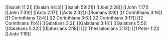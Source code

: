 [[Isaiah 11:2]]
[[Isaiah 44:3]]
[[Isaiah 59:21]]
[[Joel 2:28]]
[[John 1:17]]
[[John 7:39]]
[[Acts 2:17]]
[[Acts 2:32]]
[[Romans 8:9]]
[[1 Corinthians 3:16]]
[[1 Corinthians 12:4]]
[[2 Corinthians 3:6]]
[[2 Corinthians 3:17]]
[[2 Corinthians 11:4]]
[[Galatians 3:2]]
[[Galatians 3:14]]
[[Galatians 5:5]]
[[Galatians 5:22]]
[[Ephesians 2:18]]
[[2 Thessalonians 2:13]]
[[1 Peter 1:2]]
[[Jude 1:19]]
